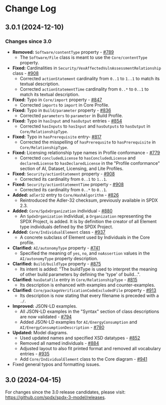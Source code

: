# Change Log

## 3.0.1 (2024-12-10)

### Changes since 3.0

- **Removed:** `Software/contentType` property - [#789](https://github.com/spdx/spdx-3-model/pull/789)
  - The `Software/File` class is meant to use the `Core/contentType` property.
- **Fixed:** Cardinalities in `Security/VexAffectedVulnAssessmentRelationship` class -
  [#908](https://github.com/spdx/spdx-3-model/pull/908)
  - Corrected `actionStatement` cardinality from `0..1` to `1..1` to match its textual description.
  - Corrected `actionStatementTime` cardinality from `0..*` to `0..1` to match its textual description.
- **Fixed:** Typo in `Core/import` property - [#847](https://github.com/spdx/spdx-3-model/pull/847)
  - Corrected `imports` to `import` in Core Profile.
- **Fixed:** Typo in `Build/parameter` property - [#836](https://github.com/spdx/spdx-3-model/pull/836)
  - Corrected `parameters` to `parameter` in Build Profile.
- **Fixed:** Typo in `hasInput` and `hasOutput` entries - [#854](https://github.com/spdx/spdx-3-model/pull/854)
  - Corrected `hasInputs` to `hasInput` and `hasOutputs` to `hasOutput` in
    `Core/RelationshipType`.
- **Fixed:** Typo in `hasPrerequisite` entry- [#817](https://github.com/spdx/spdx-3-model/pull/817)
  - Corrected the misspelling of `hasPrerequsite` to `hasPrerequisite` in
    `Core/RelationshipType`.
- **Fixed:** Licensing relationship type names in Profile conformance - [#779](https://github.com/spdx/spdx-3-model/pull/779)
  - Corrected `concludedLicense` to `hasConcludedLicense` and
    `declaredLicense` to `hasDeclaredLicense` in the "Profile conformance"
    section of AI, Dataset, Licensing, and Lite Profiles.
- **Fixed:** `Security/actionStatement` property - [#908](https://github.com/spdx/spdx-3-model/pull/908)
  - Corrected its cardinality from `0..1` to `1..1`.
- **Fixed:** `Security/actionStatementTime` property - [#908](https://github.com/spdx/spdx-3-model/pull/908)
  - Corrected its cardinality from `0..*` to `0..1`.
- **Added:** `adler32` entry to `Core/HashAlgorithm` - [#826](https://github.com/spdx/spdx-3-model/pull/826)
  - Reintroduced the Adler-32 checksum, previously available in SPDX 2.3.
- **Added:** `Core/SpdxOrganization` individual - [#880](https://github.com/spdx/spdx-3-model/pull/880)
  - An `SpdxOrganization` individual, a `Organization` representing the SPDX
    Project, is added. It is by definition the creator of all Element type individuals
    defined by the SPDX Project.
- **Added:** `Core/IndividualElement` class - [#937](https://github.com/spdx/spdx-3-model/pull/937)
  - A concrete subclass of Element used by Individuals in the Core profile.
- **Clarified:** `AI/autonomyType` property - [#741](https://github.com/spdx/spdx-3-model/pull/741)
  - Specified the meaning of `yes`, `no`, and `noAssertion` values in the
    `AI/autonomyType` property description.
- **Clarified:** `Build/buildType` property - [#875](https://github.com/spdx/spdx-3-model/pull/875)
  - Its intent is added: "The buildType is used to interpret the meaning of
    other build parameters by defining the 'type' of build...".
- **Clarified:** `hasDataFile` entry in `Core/RelationshipType` - [#815](https://github.com/spdx/spdx-3-model/pull/815)
  - Its description is enhanced with examples and counter-examples.
- **Clarified:** `Core/packageVerificationCodeExcludedFile` property - [#913](https://github.com/spdx/spdx-3-model/pull/913)
  - Its description is now stating that every filename is preceded with a `./`.
- **Improved:** JSON-LD examples.
  - All JSON-LD examples in the "Syntax" section of class descriptions are now
    validated - [#794](https://github.com/spdx/spdx-3-model/pull/794)
  - Added JSON-LD examples for `AI/EnergyConsumption` and
    `AI/EnergyConsumptionDescription` - [#780](https://github.com/spdx/spdx-3-model/pull/780)
- **Updated:** Model diagrams.
  - Used updated names and specified XSD datatypes - [#852](https://github.com/spdx/spdx-3-model/pull/852)
  - Removed all named individuals - [#884](https://github.com/spdx/spdx-3-model/pull/884)
  - Adjusted layout to also fit printed format and removed all vocabulary
    entries - [#935](https://github.com/spdx/spdx-3-model/pull/935)
  - Add `Core/IndividualElement` class
    to the Core diagram - [#941](https://github.com/spdx/spdx-3-model/pull/941)
- Fixed general typos and formatting issues.

## 3.0 (2024-04-15)

For changes since the 3.0 release candidates, please visit:
<https://github.com/spdx/spdx-3-model/releases>.
